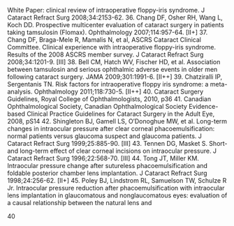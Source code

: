 White Paper: clinical review of intraoperative floppy-iris syndrome. J Cataract Refract Surg 2008;34:2153-62.
36. Chang DF, Osher RH, Wang L, Koch DD. Prospective multicenter evaluation of cataract surgery in patients taking tamsulosin (Flomax). Ophthalmology 2007;114:957-64. [II+]
37. Chang DF, Braga-Mele R, Mamalis N, et al, ASCRS Cataract Clinical Committee. Clinical experience with intraoperative floppy-iris syndrome. Results of the 2008 ASCRS member survey. J Cataract Refract Surg 2008;34:1201-9. [III]
38. Bell CM, Hatch WV, Fischer HD, et al. Association between tamsulosin and serious ophthalmic adverse events in older men following cataract surgery. JAMA 2009;301:1991-6. [II++]
39. Chatziralli IP, Sergentanis TN. Risk factors for intraoperative floppy iris syndrome: a meta-analysis. Ophthalmology 2011;118:730-5. [II++]
40. Cataract Surgery Guidelines, Royal College of Ophthalmologists, 2010, p36
41. Canadian Ophthalmological Society, Canadian Ophthalmological Society Evidence-based Clinical Practice Guidelines for Cataract Surgery in the Adult Eye, 2008, pS14
42. Shingleton BJ, Gamell LS, O’Donoghue MW, et al. Long-term changes in intraocular pressure after clear corneal phacoemulsification: normal patients versus glaucoma suspect and glaucoma patients. J Cataract Refract Surg 1999;25:885-90. [III]
43. Tennen DG, Masket S. Short-and long-term effect of clear corneal incisions on intraocular pressure. J Cataract Refract Surg 1996;22:568-70. [III]
44. Tong JT, Miller KM. Intraocular pressure change after sutureless phacoemulsification and foldable posterior chamber lens implantation. J Cataract Refract Surg 1998;24:256-62. [II+]
45. Poley BJ, Lindstrom RL, Samuelson TW, Schulze R Jr. Intraocular pressure reduction after phacoemulsification with intraocular lens implantation in glaucomatous and nonglaucomatous eyes: evaluation of a causal relationship between the natural lens and

<PAGE>40